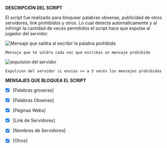 **DESCRIPCIÓN DEL SCRIPT**

El script fue realizado para bloquear palabras obsenas, publicidad de otros servidores, link prohibidos y otros. Lo cual detecta automaticamente y al infringir la cantidad de veces permitidos el script hace que expulse al jugador del servidor.

![Mensaje que saldra al escribir la palabra prohibida](https://i.postimg.cc/hPtZfCfm/Screenshot-7.png)

```Mensaje que te saldra cada vez que escribas un mensaje prohibido```

![expulsion del servidor](https://i.postimg.cc/g02VG04b/Screenshot-8.png)

```Expulsion del servidor si envias >= a 3 veces los mensajes prohibidos```

**MENSAJES QUE BLOQUEA EL SCRIPT**
- [x]  [Palabras groseras]
- [x]  [Palabras Obsenas]
- [x]  [Páginas Webs]
- [x]  [Link de Servidores]
- [x]  [Nombres de Servidores]
- [x]  [Otros]

